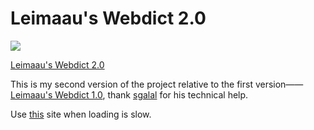 # Leimaau's Webdict 2.0

[![](https://data.jsdelivr.com/v1/package/gh/leimaau/CDN/badge)](https://www.jsdelivr.com/package/gh/leimaau/CDN)

[Leimaau's Webdict 2.0](https://leimaau.github.io/leimaau-webdict2/)

This is my second version of the project relative to the first version——[Leimaau's Webdict 1.0](https://github.com/leimaau/leimaau-webdict), thank [sgalal](https://github.com/sgalal) for his technical help.

Use [this](https://leimaau.gitee.io/leimaau-webdict2/) site when loading is slow.
